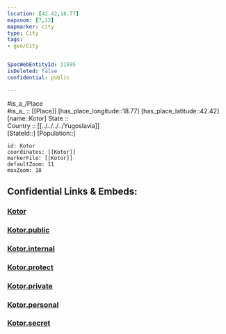 ```yaml
---
location: [42.42,18.77] 
mapzoom: [7,12] 
mapmarker: city 
type: City
tags:
- geo/City


SpocWebEntityId: 31595
isDeleted: false
confidential: public

---
```

#is_a_/Place  
#is_a_ :: [[Place]] 
[has_place_longitude::18.77] 
[has_place_latitude::42.42] 
[name::Kotor] 
State ::  
Country :: [[../../../../Yugoslavia]]  
[StateId::] 
[Population::] 



```leaflet
id: Kotor
coordinates: [[Kotor]] 
markerFile: [[Kotor]] 
defaultZoom: 11 
maxZoom: 18
```


## Confidential Links & Embeds: 

### [Kotor](/_Standards/Earth/Continent/Europe/Europe~South/Montenegro/Municipalities~Montenegro/Cetinje/City/Kotor.md) 

### [Kotor.public](/_public/Earth/Continent/Europe/Europe~South/Montenegro/Municipalities~Montenegro/Cetinje/City/Kotor.public.md) 

### [Kotor.internal](/_internal/Earth/Continent/Europe/Europe~South/Montenegro/Municipalities~Montenegro/Cetinje/City/Kotor.internal.md) 

### [Kotor.protect](/_protect/Earth/Continent/Europe/Europe~South/Montenegro/Municipalities~Montenegro/Cetinje/City/Kotor.protect.md) 

### [Kotor.private](/_private/Earth/Continent/Europe/Europe~South/Montenegro/Municipalities~Montenegro/Cetinje/City/Kotor.private.md) 

### [Kotor.personal](/_personal/Earth/Continent/Europe/Europe~South/Montenegro/Municipalities~Montenegro/Cetinje/City/Kotor.personal.md) 

### [Kotor.secret](/_secret/Earth/Continent/Europe/Europe~South/Montenegro/Municipalities~Montenegro/Cetinje/City/Kotor.secret.md)

